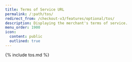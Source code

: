 ```yaml
---
title: Terms of Service URL
permalink: /:path/tos/
redirect_from: /checkout-v3/features/optional/tos/
description: Displaying the merchant's terms of service.
menu_order: 1900
icon:
  content: public
  outlined: true
---
```


{% include tos.md %}

